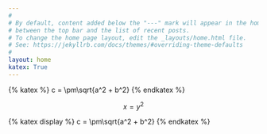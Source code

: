 ```yaml
---
#
# By default, content added below the "---" mark will appear in the home page
# between the top bar and the list of recent posts.
# To change the home page layout, edit the _layouts/home.html file.
# See: https://jekyllrb.com/docs/themes/#overriding-theme-defaults
#
layout: home
katex: True
---
```


{% katex %}
c = \pm\sqrt{a^2 + b^2}
{% endkatex %}



$$ x = y^2 $$

{% katex display %}
c = \pm\sqrt{a^2 + b^2}
{% endkatex %}